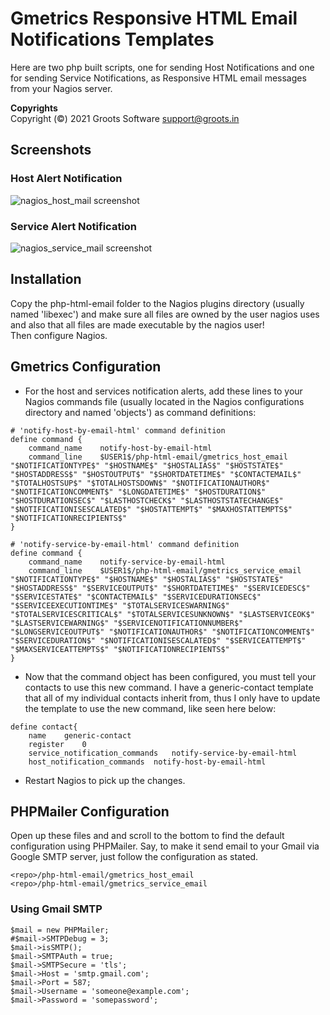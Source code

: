 # Gmetrics Responsive HTML Email Notifications Templates

Here are two php built scripts, one for sending Host Notifications and one for sending Service Notifications, as Responsive HTML email messages from your Nagios server.

**Copyrights**  
Copyright (&#169;) 2021 Groots Software <support@groots.in>

## Screenshots
### Host Alert Notification
![nagios_host_mail screenshot](https://github.com/heiniha/Nagios-Responsive-HTML-Email-Notifications/blob/GitHub/image-examples/host_html_email.png?raw=true)
### Service Alert Notification
![nagios_service_mail screenshot](https://github.com/heiniha/Nagios-Responsive-HTML-Email-Notifications/blob/GitHub/image-examples/service_html_email.png?raw=true)

## Installation
Copy the php-html-email folder to the Nagios plugins directory (usually named 'libexec') and make sure all files are owned by the user nagios uses and also that all files are made executable by the nagios user!  
Then configure Nagios.

## Gmetrics Configuration
* For the host and services notification alerts, add these lines to your Nagios commands file (usually located in the Nagios configurations directory and named 'objects') as command definitions:

```
# 'notify-host-by-email-html' command definition
define command {
	command_name	notify-host-by-email-html
	command_line    $USER1$/php-html-email/gmetrics_host_email "$NOTIFICATIONTYPE$" "$HOSTNAME$" "$HOSTALIAS$" "$HOSTSTATE$" "$HOSTADDRESS$" "$HOSTOUTPUT$" "$SHORTDATETIME$" "$CONTACTEMAIL$" "$TOTALHOSTSUP$" "$TOTALHOSTSDOWN$" "$NOTIFICATIONAUTHOR$" "$NOTIFICATIONCOMMENT$" "$LONGDATETIME$" "$HOSTDURATION$" "$HOSTDURATIONSEC$" "$LASTHOSTCHECK$" "$LASTHOSTSTATECHANGE$" "$NOTIFICATIONISESCALATED$" "$HOSTATTEMPT$" "$MAXHOSTATTEMPTS$" "$NOTIFICATIONRECIPIENTS$"
}

# 'notify-service-by-email-html' command definition
define command {
	command_name	notify-service-by-email-html
	command_line	$USER1$/php-html-email/gmetrics_service_email "$NOTIFICATIONTYPE$" "$HOSTNAME$" "$HOSTALIAS$" "$HOSTSTATE$" "$HOSTADDRESS$" "$SERVICEOUTPUT$" "$SHORTDATETIME$" "$SERVICEDESC$" "$SERVICESTATE$" "$CONTACTEMAIL$" "$SERVICEDURATIONSEC$" "$SERVICEEXECUTIONTIME$" "$TOTALSERVICESWARNING$" "$TOTALSERVICESCRITICAL$" "$TOTALSERVICESUNKNOWN$" "$LASTSERVICEOK$" "$LASTSERVICEWARNING$" "$SERVICENOTIFICATIONNUMBER$" "$LONGSERVICEOUTPUT$" "$NOTIFICATIONAUTHOR$" "$NOTIFICATIONCOMMENT$" "$SERVICEDURATION$" "$NOTIFICATIONISESCALATED$" "$SERVICEATTEMPT$" "$MAXSERVICEATTEMPTS$" "$NOTIFICATIONRECIPIENTS$"
}
```

* Now that the command object has been configured, you must tell your contacts to use this new command. I have a generic-contact template that all of my individual contacts inherit from, thus I only have to update the template to use the new command, like seen here below:

```
define contact{
	name	generic-contact
	register	0
	service_notification_commands	notify-service-by-email-html
	host_notification_commands	notify-host-by-email-html
```

* Restart Nagios to pick up the changes.

## PHPMailer Configuration

Open up these files and and scroll to the bottom to find the default configuration using PHPMailer. Say, to make it send email to your Gmail via Google SMTP server, just follow the configuration as stated.
```
<repo>/php-html-email/gmetrics_host_email
<repo>/php-html-email/gmetrics_service_email
```

### Using Gmail SMTP

```
$mail = new PHPMailer;
#$mail->SMTPDebug = 3;
$mail->isSMTP();
$mail->SMTPAuth = true;
$mail->SMTPSecure = 'tls';
$mail->Host = 'smtp.gmail.com';
$mail->Port = 587;
$mail->Username = 'someone@example.com';
$mail->Password = 'somepassword';
```
